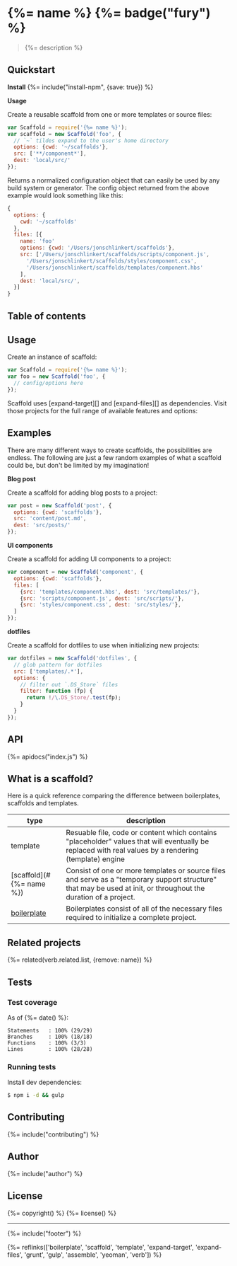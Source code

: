 # {%= name %} {%= badge("fury") %}

> {%= description %}

## Quickstart

**Install**
{%= include("install-npm", {save: true}) %}

**Usage**

Create a reusable scaffold from one or more templates or source files:

```js
var Scaffold = require('{%= name %}');
var scaffold = new Scaffold('foo', {
  // `~` tildes expand to the user's home directory
  options: {cwd: '~/scaffolds'},
  src: ['**/component*'],
  dest: 'local/src/'
});
```

Returns a normalized configuration object that can easily be used by any build system or generator. The config object returned from the above example would look something like this:

```js
{
  options: {
    cwd: '~/scaffolds'
  },
  files: [{
    name: 'foo'
    options: {cwd: '/Users/jonschlinkert/scaffolds'},
    src: ['/Users/jonschlinkert/scaffolds/scripts/component.js',
      '/Users/jonschlinkert/scaffolds/styles/component.css',
      '/Users/jonschlinkert/scaffolds/templates/component.hbs'
    ],
    dest: 'local/src/',
  }]
}
```

## Table of contents
<!-- toc -->

## Usage

Create an instance of scaffold:

```js
var Scaffold = require('{%= name %}');
var foo = new Scaffold('foo', {
  // config/options here  
});
```

Scaffold uses [expand-target][] and [expand-files][] as dependencies. Visit those projects for the full range of available features and options:


## Examples

There are many different ways to create scaffolds, the possibilities are endless. The following are just a few random examples of what a scaffold could be, but don't be limited by my imagination! 

**Blog post**

Create a scaffold for adding blog posts to a project:

```js
var post = new Scaffold('post', {
  options: {cwd: 'scaffolds'},
  src: 'content/post.md', 
  dest: 'src/posts/'
});
```

**UI components**

Create a scaffold for adding UI components to a project:

```js
var component = new Scaffold('component', {
  options: {cwd: 'scaffolds'},
  files: [
    {src: 'templates/component.hbs', dest: 'src/templates/'},
    {src: 'scripts/component.js', dest: 'src/scripts/'},
    {src: 'styles/component.css', dest: 'src/styles/'},
  ]
});
```

**dotfiles**

Create a scaffold for dotfiles to use when initializing new projects:

```js
var dotfiles = new Scaffold('dotfiles', {
  // glob pattern for dotfiles
  src: ['templates/.*'],
  options: {
    // filter out `.DS_Store` files
    filter: function (fp) {
      return !/\.DS_Store/.test(fp);
    }
  }
});
```

## API
{%= apidocs("index.js") %}

## What is a scaffold?

Here is a quick reference comparing the difference between boilerplates, scaffolds and templates.

| **type** | **description** |
| --- | --- |
| template | Resuable file, code or content which contains "placeholder" values that will eventually be replaced with real values by a rendering (template) engine |
| [scaffold](#{%= name %}) | Consist of one or more templates or source files and serve as a "temporary support structure" that may be used at init, or throughout the duration of a project. |
| [boilerplate](https://github.com/boilerplate) | Boilerplates consist of all of the necessary files required to initialize a complete project. |

## Related projects
{%= related(verb.related.list, {remove: name}) %}  

## Tests
### Test coverage

As of {%= date() %}:

```
Statements   : 100% (29/29)
Branches     : 100% (18/18)
Functions    : 100% (3/3)
Lines        : 100% (28/28)
```

### Running tests

Install dev dependencies:

```sh
$ npm i -d && gulp
```

## Contributing
{%= include("contributing") %}

## Author
{%= include("author") %}

## License
{%= copyright() %}
{%= license() %}

***

{%= include("footer") %}

{%= reflinks(['boilerplate', 'scaffold', 'template', 'expand-target', 'expand-files', 'grunt', 'gulp', 'assemble', 'yeoman', 'verb']) %}
